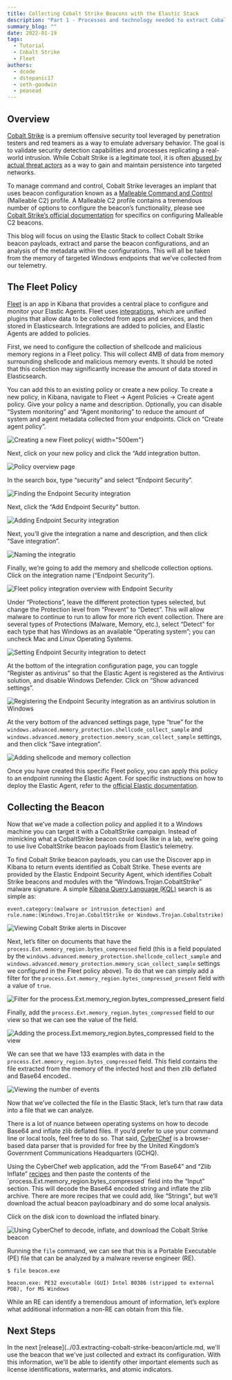 ```yaml
---
title: Collecting Cobalt Strike Beacons with the Elastic Stack
description: "Part 1 - Processes and technology needed to extract Cobalt Strike implant beacons"
summary_blog: ""
date: 2022-01-19
tags:
  - Tutorial
  - Cobalt Strike
  - Fleet
authors:
  - dcode
  - dstepanic17
  - seth-goodwin
  - peasead
---
```


## Overview

[Cobalt Strike](https://attack.mitre.org/software/S0154/) is a premium offensive security tool leveraged by penetration testers and red teamers as a way to emulate adversary behavior. The goal is to validate security detection capabilities and processes replicating a real-world intrusion. While Cobalt Strike is a legitimate tool, it is often [abused by actual threat actors](https://www.proofpoint.com/uk/blog/threat-insight/cobalt-strike-favorite-tool-apt-crimeware) as a way to gain and maintain persistence into targeted networks.

To manage command and control, Cobalt Strike leverages an implant that uses beacon configuration  known as a [Malleable Command and Control](https://www.cobaltstrike.com/help-malleable-c2) (Malleable C2) profile. A Malleable C2 profile contains a tremendous number of options to configure the beacon’s functionality, please see [Cobalt Strike’s official documentation](https://www.cobaltstrike.com/help-beacon) for specifics on configuring Malleable C2 beacons.

This blog will focus on using the Elastic Stack to collect Cobalt Strike beacon payloads, extract and parse the beacon configurations, and an analysis of the metadata within the configurations. This will all be taken from the memory of targeted Windows endpoints that we’ve collected from our telemetry.

## The Fleet Policy

[Fleet](https://www.elastic.co/guide/en/kibana/current/fleet.html) is an app in Kibana that provides a central place to configure and monitor your Elastic Agents. Fleet uses [integrations](https://www.elastic.co/guide/en/fleet/current/integrations.html), which are unified plugins that allow data to be collected from apps and services, and then stored in Elasticsearch. Integrations are added to policies, and Elastic Agents are added to policies.

First, we need to configure the collection of shellcode and malicious memory regions in a Fleet policy. This will collect 4MB of data from memory surrounding shellcode and malicious memory events. It should be noted that this collection may significantly increase the amount of data stored in Elasticsearch.

You can add this to an existing policy or create a new policy. To create a new policy, in Kibana, navigate to Fleet → Agent Policies → Create agent policy. Give your policy a name and description. Optionally, you can disable “System monitoring” and “Agent monitoring” to reduce the amount of system and agent metadata collected from your endpoints. Click on “Create agent policy”.

![Creating a new Fleet policy](media/create-agent-policy.png "Creating a new Fleet policy"){ width="500em"}

Next, click on your new policy and click the “Add integration button.

![Policy overview page](media/policy-overview.png "Policy overview page")

In the search box, type “security” and select “Endpoint Security”.

![Finding the Endpoint Security integration](media/finding-endpoint-integration.png "Finding the Endpoint Security integration")

Next, click the “Add Endpoint Security” button.

![Adding Endpoint Security integration](media/adding-endpoint-integration.png "Adding Endpoint Security integration")

Next, you’ll give the integration a name and description, and then click “Save integration”.

![Naming the integratio](media/naming-integration.png "Naming the integratio")

Finally, we’re going to add the memory and shellcode collection options. Click on the integration name (“Endpoint Security”).

![Fleet policy integration overview with Endpoint Security](media/overview-with-endpoint-security.png "Fleet policy integration overview with Endpoint Security")

Under “Protections”, leave the different protection types selected, but change the Protection level from “Prevent” to “Detect”. This will allow malware to continue to run to allow for more rich event collection. There are several types of Protections (Malware, Memory, etc.), select “Detect” for each type that has Windows as an available “Operating system”; you can uncheck Mac and Linux Operating Systems.

![Setting Endpoint Security integration to detect](media/setting-policy-to-detect.png "Setting Endpoint Security integration to detect")

At the bottom of the integration configuration page, you can toggle “Register as antivirus” so that the Elastic Agent is registered as the Antivirus solution, and disable Windows Defender. Click on “Show advanced settings”.

![Registering the Endpoint Security integration as an antivirus solution in Windows](media/register-as-antivirus.png "Registering the Endpoint Security integration as an antivirus solution in Windows")

At the very bottom of the advanced settings page, type “true” for the `windows.advanced.memory_protection.shellcode_collect_sample` and `windows.advanced.memory_protection.memory_scan_collect_sample` settings, and then click “Save integration”.

![Adding shellcode and memory collection](media/collect-sample.png "Adding shellcode and memory collection")

Once you have created this specific Fleet policy, you can apply this policy to an endpoint running the Elastic Agent. For specific instructions on how to deploy the Elastic Agent, refer to the [official Elastic documentation](https://www.elastic.co/guide/en/fleet/current/elastic-agent-installation.html#install-fleet-managed-agent).

## Collecting the Beacon

Now that we’ve made a collection policy and applied it to a Windows machine you can target it with a CobaltStrike campaign. Instead of mimicking what a CobaltStrike beacon could look like in a lab, we’re going to use live CobaltStrike beacon payloads from Elastic’s telemetry.

To find Cobalt Strike beacon payloads, you can use the Discover app in Kibana to return events identified as Cobalt Strike. These events are provided by the Elastic Endpoint Security Agent, which identifies Cobalt Strike beacons and modules with the “Windows.Trojan.CobaltStrike” malware signature. A simple [Kibana Query Language (KQL)](https://www.elastic.co/guide/en/kibana/current/kuery-query.html) search is as simple as:

```text title="KQL search for Cobalt Strike"
event.category:(malware or intrusion_detection) and
rule.name:(Windows.Trojan.CobaltStrike or Windows.Trojan.Cobaltstrike)
```

![Viewing Cobalt Strike alerts in Discover](media/viewing-cs-alerts.png "Viewing Cobalt Strike alerts in Discover")

Next, let’s filter on documents that have the `process.Ext.memory_region.bytes_compressed` field (this is a field populated by the `windows.advanced.memory_protection.shellcode_collect_sample` and `windows.advanced.memory_protection.memory_scan_collect_sample` settings we configured in the Fleet policy above). To do that we can simply add a filter for the `process.Ext.memory_region.bytes_compressed_present` field with a value of `true`.

![Filter for the process.Ext.memory_region.bytes_compressed_present field](media/compressed_present-field.png "Filter for the process.Ext.memory_region.bytes_compressed_present field")

Finally, add the `process.Ext.memory_region.bytes_compressed` field to our view so that we can see the value of the field.

![Adding the process.Ext.memory_region.bytes_compressed field to the view](media/bytes_compressed-add.png "Adding the process.Ext.memory_region.bytes_compressed field to the view")

We can see that we have 133 examples with data in the `process.Ext.memory_region.bytes_compressed` field. This field contains the file extracted from the memory of the infected host and then zlib deflated and Base64 encoded..

![Viewing the number of events](media/number-of-events.png "Viewing the number of events")

Now that we’ve collected the file in the Elastic Stack, let’s turn that raw data into a file that we can analyze.

There is a lot of nuance between operating systems on how to decode Base64 and inflate zlib deflated files. If you’d prefer to use your command line or local tools, feel free to do so. That said, [CyberChef](https://gchq.github.io/CyberChef) is a browser-based data parser that is provided for free by the United Kingdom’s Government Communications Headquarters (GCHQ).

Using the CyberChef web application, add the “From Base64” and “Zlib Inflate” [recipes](https://gchq.github.io/CyberChef/#recipe=From_Base64('A-Za-z0-9%2B/%3D',true)Zlib_Inflate(0,0,'Adaptive',false,false)) and then paste the contents of the `process.Ext.memory_region.bytes_compressed` field into the “Input” section. This will decode the Base64 encoded string and inflate the zlib archive. There are more recipes that we could add, like “Strings”, but we’ll download the actual beacon payloadbinary and do some local analysis.

Click on the disk icon to download the inflated binary.

![Using CyberChef to decode, inflate, and download the Cobalt Strike beacon](media/cyber-chef.png "Using CyberChef to decode, inflate, and download the Cobalt Strike beacon")

Running the `file` command, we can see that this is a Portable Executable (PE) file that can be analyzed by a malware reverse engineer (RE).

```text title="Using the file command to validate the file type"
$ file beacon.exe

beacon.exe: PE32 executable (GUI) Intel 80386 (stripped to external PDB), for MS Windows
```

While an RE can identify a tremendous amount of information, let’s explore what additional information a non-RE can obtain from this file.

## Next Steps

In the next [release](../03.extracting-cobalt-strike-beacon/article.md, we'll use the beacon that we've just collected and extract its configuration. With this information, we'll be able to identify other important elements such as license identifications, watermarks, and atomic indicators.
